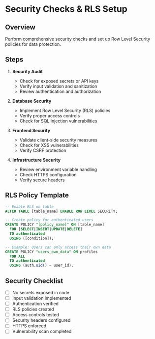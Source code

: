 # Security Checks & RLS Setup

## Overview
Perform comprehensive security checks and set up Row Level Security policies for data protection.

## Steps
1. **Security Audit**
   - Check for exposed secrets or API keys
   - Verify input validation and sanitization
   - Review authentication and authorization

2. **Database Security**
   - Implement Row Level Security (RLS) policies
   - Verify proper access controls
   - Check for SQL injection vulnerabilities

3. **Frontend Security**
   - Validate client-side security measures
   - Check for XSS vulnerabilities
   - Verify CSRF protection

4. **Infrastructure Security**
   - Review environment variable handling
   - Check HTTPS configuration
   - Verify secure headers

## RLS Policy Template
```sql
-- Enable RLS on table
ALTER TABLE [table_name] ENABLE ROW LEVEL SECURITY;

-- Create policy for authenticated users
CREATE POLICY "[policy_name]" ON [table_name]
  FOR [SELECT|INSERT|UPDATE|DELETE]
  TO authenticated
  USING ([condition]);

-- Example: Users can only access their own data
CREATE POLICY "users_own_data" ON profiles
  FOR ALL
  TO authenticated
  USING (auth.uid() = user_id);
```

## Security Checklist
- [ ] No secrets exposed in code
- [ ] Input validation implemented
- [ ] Authentication verified
- [ ] RLS policies created
- [ ] Access controls tested
- [ ] Security headers configured
- [ ] HTTPS enforced
- [ ] Vulnerability scan completed
